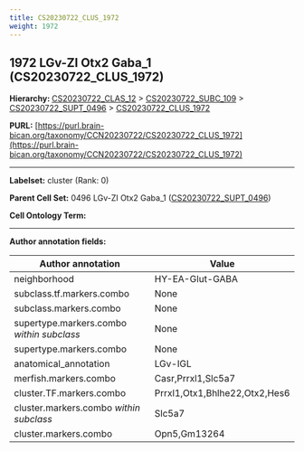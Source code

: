 ```yaml
---
title: CS20230722_CLUS_1972
weight: 1972
---
```

## 1972 LGv-ZI Otx2 Gaba_1 (CS20230722_CLUS_1972)
<b>Hierarchy: </b>
[CS20230722_CLAS_12](../CS20230722_CLAS_12) >
[CS20230722_SUBC_109](../CS20230722_SUBC_109) >
[CS20230722_SUPT_0496](../CS20230722_SUPT_0496) >
[CS20230722_CLUS_1972](../CS20230722_CLUS_1972)

**PURL:** [https://purl.brain-bican.org/taxonomy/CCN20230722/CS20230722_CLUS_1972](https://purl.brain-bican.org/taxonomy/CCN20230722/CS20230722_CLUS_1972)

---


**Labelset:** cluster (Rank: 0)

**Parent Cell Set:** 0496 LGv-ZI Otx2 Gaba_1 ([CS20230722_SUPT_0496](../CS20230722_SUPT_0496))



**Cell Ontology Term:** 

[MARKER GENES.]: #


---

[TRANSFERRED ANNOTATIONS.]: #


[AUTHOR ANNOTATION FIELDS.]: #


**Author annotation fields:**

| Author annotation | Value |
|-------------------|-------|
|neighborhood|HY-EA-Glut-GABA|
|subclass.tf.markers.combo|None|
|subclass.markers.combo|None|
|supertype.markers.combo _within subclass_|None|
|supertype.markers.combo|None|
|anatomical_annotation|LGv-IGL|
|merfish.markers.combo|Casr,Prrxl1,Slc5a7|
|cluster.TF.markers.combo|Prrxl1,Otx1,Bhlhe22,Otx2,Hes6|
|cluster.markers.combo _within subclass_|Slc5a7|
|cluster.markers.combo|Opn5,Gm13264|
